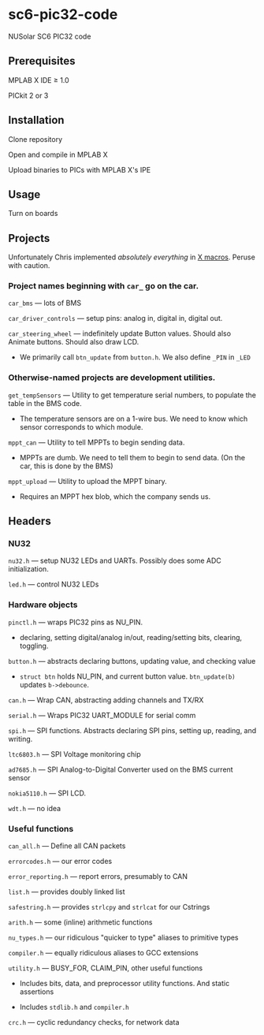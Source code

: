 sc6-pic32-code
==============

NUSolar SC6 PIC32 code


Prerequisites
----
MPLAB X IDE ≥ 1.0

PICkit 2 or 3


Installation
----
Clone repository

Open and compile in MPLAB X

Upload binaries to PICs with MPLAB X's IPE


Usage
----
Turn on boards

Projects
----

Unfortunately Chris implemented <i>absolutely everything</i> in
<a href="http://en.wikipedia.org/wiki/X_Macro">X macros</a>.
Peruse with caution.

### Project names beginning with `car_` go on the car.

`car_bms` — lots of BMS

`car_driver_controls` — setup pins: analog in, digital in, digital out.

`car_steering_wheel` — indefinitely update Button values. Should also Animate buttons. Should also draw LCD.

* We primarily call `btn_update` from `button.h`. We also define `_PIN` in `_LED`

### Otherwise-named projects are development utilities.

`get_tempSensors` — Utility to get temperature serial numbers, to populate the table in the BMS code.

* The temperature sensors are on a 1-wire bus. We need to know which sensor corresponds to which module.

`mppt_can` — Utility to tell MPPTs to begin sending data.

* MPPTs are dumb. We need to tell them to begin to send data. (On the car, this is done by the BMS)

`mppt_upload` — Utility to upload the MPPT binary.

* Requires an MPPT hex blob, which the company sends us.

Headers
----

### NU32

`nu32.h` — setup NU32 LEDs and UARTs. Possibly does some ADC initialization.

`led.h` — control NU32 LEDs

### Hardware objects

`pinctl.h` — wraps PIC32 pins as NU_PIN.

* declaring, setting digital/analog in/out, reading/setting bits, clearing, toggling.

`button.h` — abstracts declaring buttons, updating value, and checking value

* `struct btn` holds NU_PIN, and current button value. `btn_update(b)` updates `b->debounce`.

`can.h` — Wrap CAN, abstracting adding channels and TX/RX

`serial.h` — Wraps PIC32 UART_MODULE for serial comm

`spi.h` — SPI functions. Abstracts declaring SPI pins, setting up, reading, and writing.

`ltc6803.h` — SPI Voltage monitoring chip

`ad7685.h` — SPI Analog-to-Digital Converter used on the BMS current sensor

`nokia5110.h` — SPI LCD.

`wdt.h` — no idea

### Useful functions

`can_all.h` — Define all CAN packets

`errorcodes.h` — our error codes

`error_reporting.h` — report errors, presumably to CAN

`list.h` — provides doubly linked list

`safestring.h` — provides `strlcpy` and `strlcat` for our Cstrings

`arith.h` — some (inline) arithmetic functions

`nu_types.h` — our ridiculous "quicker to type" aliases to primitive types

`compiler.h` — equally ridiculous aliases to GCC extensions

`utility.h` — BUSY_FOR, CLAIM_PIN, other useful functions

* Includes bits, data, and preprocessor utility functions. And static assertions

* Includes `stdlib.h` and `compiler.h`

`crc.h` — cyclic redundancy checks, for network data



